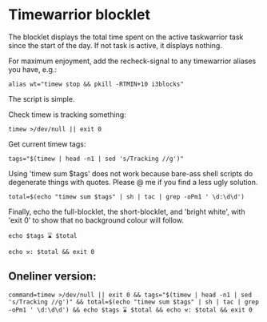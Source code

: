 # Timewarrior blocklet

The blocklet displays the total time spent on the active taskwarrior task since the start of the day.
If not task is active, it displays nothing.

For maximum enjoyment, add the recheck-signal to any timewarrior aliases you have, e.g.:

`alias wt="timew stop && pkill -RTMIN+10 i3blocks"`

The script is simple.

Check timew is tracking something:

```
timew >/dev/null || exit 0
```

Get current timew tags:

```
tags="$(timew | head -n1 | sed 's/Tracking //g')"
```

Using 'timew sum $tags' does not work because bare-ass shell scripts do degenerate things with quotes.
Please @ me if you find a less ugly solution.

```
total=$(echo "timew sum $tags" | sh | tac | grep -oPm1 ' \d:\d\d')
```

Finally, echo the full-blocklet, the short-blocklet, and 'bright white', with 'exit 0' to show that no background colour will follow.

```
echo $tags ⌛ $total

echo ⚒: $total && exit 0
```

## Oneliner version:

```
command=timew >/dev/null || exit 0 && tags="$(timew | head -n1 | sed 's/Tracking //g')" && total=$(echo "timew sum $tags" | sh | tac | grep -oPm1 ' \d:\d\d') && echo $tags ⌛ $total && echo ⚒: $total && exit 0
```

